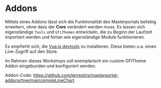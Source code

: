 # Addons

Mittels eines Addons lässt sich die Funktionalität des Masterportals beliebig erweitern, ohne dass der **Core** verändert werden muss. Es lassen sich eigenständige `Tools` und `GfiThemes` entwickeln, die zu Beginn der Laufzeit importiert werden und fortan wie eigenständige Module funktionieren.  

Es empfiehlt sich, die  [Vue.js devtools](https://github.com/vuejs/devtools) zu installieren. Diese bieten u.a. einen Live-Zugriff auf den Store.  

Im Rahmen dieses Workshops soll exemplarisch ein custom GFITheme Addon eingebunden und konfiguriert werden.  

Addon-Code: https://github.com/terrestris/masterportal-addons/tree/main/simpleLineChart

